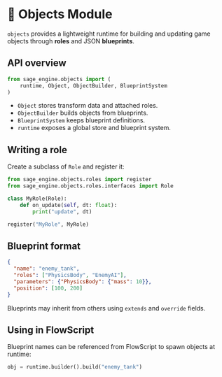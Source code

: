 # 📘 Objects Module

`objects` provides a lightweight runtime for building and updating game objects
through **roles** and JSON **blueprints**.

## API overview

```python
from sage_engine.objects import (
    runtime, Object, ObjectBuilder, BlueprintSystem
)
```

- `Object` stores transform data and attached roles.
- `ObjectBuilder` builds objects from blueprints.
- `BlueprintSystem` keeps blueprint definitions.
- `runtime` exposes a global store and blueprint system.

## Writing a role

Create a subclass of `Role` and register it:

```python
from sage_engine.objects.roles import register
from sage_engine.objects.roles.interfaces import Role

class MyRole(Role):
    def on_update(self, dt: float):
        print("update", dt)

register("MyRole", MyRole)
```

## Blueprint format

```json
{
  "name": "enemy_tank",
  "roles": ["PhysicsBody", "EnemyAI"],
  "parameters": {"PhysicsBody": {"mass": 10}},
  "position": [100, 200]
}
```

Blueprints may inherit from others using `extends` and `override` fields.

## Using in FlowScript

Blueprint names can be referenced from FlowScript to spawn objects at runtime:

```python
obj = runtime.builder().build("enemy_tank")
```
